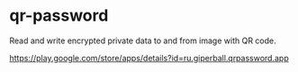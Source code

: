 qr-password
===========

Read and write encrypted private data to and from image with QR code.


https://play.google.com/store/apps/details?id=ru.giperball.qrpassword.app
